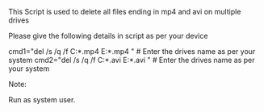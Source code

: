 This Script is used to delete all files ending in mp4 and avi on multiple drives

Please give the following details in script as per your device

cmd1="del /s /q /f C:\*.mp4 E:\*.mp4 " # Enter the drives name as per your system
cmd2="del /s /q /f C:\*.avi E:\*.avi " # Enter the drives name as per your system

 
Note:

Run as system user.